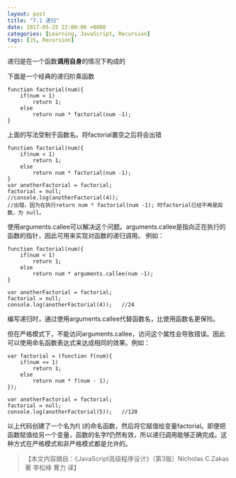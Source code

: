 ```yaml
---
layout: post
title: "7.1 递归"
date: 2017-05-25 22:00:00 +0800
categories: [Learning, JavaScript, Recursion]
tags: [JS, Recursion]
---
```


递归是在一个函数**调用自身**的情况下构成的

下面是一个经典的递归阶乘函数

```
function factorial(num){
	if(num < 1)
		return 1;
	else
		return num * factorial(num -1);
}
```

上面的写法受制于函数名。将factorial置空之后将会出错

```
function factorial(num){
	if(num < 1)
		return 1;
	else
		return num * factorial(num -1);
}
var anotherFactorial = factorial;
factorial = null;
//console.log(anotherFactorial(4));
//出错，因为在执行return num * factorial(num -1); 时factorial已经不再是函数，为 null。

```

使用arguments.callee可以解决这个问题。arguments.callee是指向正在执行的函数的指针，因此可用来实现对函数的递归调用。
例如：

```
function factorial(num){
	if(num < 1)
		return 1;
	else
		return num * arguments.callee(num -1);
}

var anotherFactorial = factorial;
factorial = null;
console.log(anotherFactorial(4));	//24
```

编写递归时，通过使用arguments.callee代替函数名，比使用函数名更保险。

但在严格模式下，不能访问arguments.callee，访问这个属性会导致错误。因此可以使用命名函数表达式来达成相同的效果。例如：

```
var factorial = (function f(num){
	if(num <= 1)
		return 1;
	else
		return num * f(num - 1);
});

var anotherFactorial = factorial;
factorial = null;
console.log(anotherFactorial(5));	//120
```

以上代码创建了一个名为f( )的命名函数，然后将它赋值给变量factorial。即便把函数赋值给另一个变量，函数的名字f仍然有效，所以递归调用能够正确完成。这种方式在严格模式和非严格模式都是允许的。

>【本文内容摘自：《JavaScript高级程序设计》（第3版）Nicholas C.Zakas 著   李松峰 曹力 译】